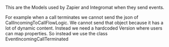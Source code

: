 ﻿This are the Models used by Zapier and Integromat when they send events. 

For example when a call terminates we cannot send the json of CallIncomingToCallFlowLogic.
We cannot send that object because it has a lot of dynamic content. Instead we need a hardcoded 
Version where users can map properties. So instead we use the class EventIncomingCallTerminated